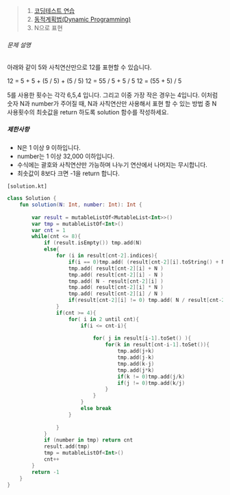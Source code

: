 > 1. [코딩테스트 연습](https://school.programmers.co.kr/learn/challenges)
>2. [동적계획법(Dynamic Programming)](https://school.programmers.co.kr/learn/courses/30/parts/12263)
> 3. N으로 표현



###### 문제 설명

아래와 같이 5와 사칙연산만으로 12를 표현할 수 있습니다.

12 = 5 + 5 + (5 / 5) + (5 / 5)
12 = 55 / 5 + 5 / 5
12 = (55 + 5) / 5

5를 사용한 횟수는 각각 6,5,4 입니다. 그리고 이중 가장 작은 경우는 4입니다.
이처럼 숫자 N과 number가 주어질 때, N과 사칙연산만 사용해서 표현 할 수 있는 방법 중 N 사용횟수의 최솟값을 return 하도록 solution 함수를 작성하세요.

##### 제한사항

- N은 1 이상 9 이하입니다.
- number는 1 이상 32,000 이하입니다.
- 수식에는 괄호와 사칙연산만 가능하며 나누기 연산에서 나머지는 무시합니다.
- 최솟값이 8보다 크면 -1을 return 합니다.



`[solution.kt]`

```kotlin
class Solution {
    fun solution(N: Int, number: Int): Int {
        
        var result = mutableListOf<MutableList<Int>>()
        var tmp = mutableListOf<Int>()
        var cnt = 1
        while(cnt <= 8){
            if (result.isEmpty()) tmp.add(N)
            else{
                for (i in result[cnt-2].indices){
                    if(i == 0)tmp.add( (result[cnt-2][i].toString() + N.toString()).toInt() )
                    tmp.add( result[cnt-2][i] + N )
                    tmp.add( result[cnt-2][i] - N )
                    tmp.add( N - result[cnt-2][i] )
                    tmp.add( result[cnt-2][i] * N )
                    tmp.add( result[cnt-2][i] / N )
                    if(result[cnt-2][i] != 0) tmp.add( N / result[cnt-2][i] )
                }
                if(cnt >= 4){
                    for( i in 2 until cnt){
                        if(i <= cnt-i){
                            
                            for( j in result[i-1].toSet() ){
                                for(k in result[cnt-i-1].toSet()){
                                    tmp.add(j+k)
                                    tmp.add(j-k)
                                    tmp.add(k-j)
                                    tmp.add(j*k)
                                    if(k != 0)tmp.add(j/k)
                                    if(j != 0)tmp.add(k/j)
                                }
                            }
                        }
                        else break
                    }
                    
                }
            }
            if (number in tmp) return cnt
            result.add(tmp)
            tmp = mutableListOf<Int>()
            cnt++
        }
        return -1
    }
}
```


